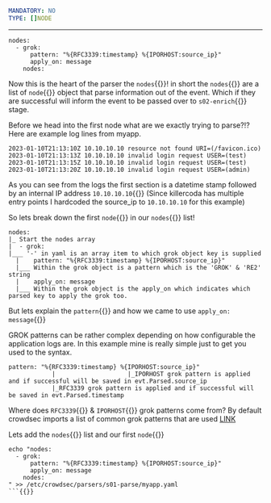 ```yaml
MANDATORY: NO
TYPE: []NODE
```
---
```yaml{1,5}
nodes:
  - grok:
      pattern: "%{RFC3339:timestamp} %{IPORHOST:source_ip}"
      apply_on: message
    nodes:
```

Now this is the heart of the parser the `nodes`{{}}! in short the `nodes`{{}} are a list of `node`{{}} object that parse information out of the event. Which if they are successful will inform the event to be passed over to `s02-enrich`{{}} stage.

Before we head into the first node what are we exactly trying to parse?!? Here are example log lines from myapp.

```
2023-01-10T21:13:10Z 10.10.10.10 resource not found URI=(/favicon.ico)
2023-01-10T21:13:13Z 10.10.10.10 invalid login request USER=(test)
2023-01-10T21:13:15Z 10.10.10.10 invalid login request USER=(test)
2023-01-10T21:13:20Z 10.10.10.10 invalid login request USER=(admin)
```

As you can see from the logs the first section is a datetime stamp followed by an internal IP address `10.10.10.10`{{}} (Since killercoda has multiple entry points I hardcoded the source_ip to `10.10.10.10` for this example)


So lets break down the first `node`{{}} in our `nodes`{{}} list!

```
nodes:
|_ Start the nodes array
|  - grok:
|___ '-' in yaml is an array item to which grok object key is supplied
  |    pattern: "%{RFC3339:timestamp} %{IPORHOST:source_ip}"
  |___ Within the grok object is a pattern which is the 'GROK' & 'RE2' string
  |    apply_on: message
  |___ Within the grok object is the apply_on which indicates which parsed key to apply the grok too.
```

But lets explain the `pattern`{{}} and how we came to use `apply_on: message`{{}}

GROK patterns can be rather complex depending on how configurable the application logs are. In this example mine is really simple just to get you used to the syntax.

```
pattern: "%{RFC3339:timestamp} %{IPORHOST:source_ip}"
            |                    |_IPORHOST grok pattern is applied and if successful will be saved in evt.Parsed.source_ip
            |_RFC3339 grok pattern is applied and if successful will be saved in evt.Parsed.timestamp

```

Where does `RFC3339`{{}} & `IPORHOST`{{}} grok patterns come from? By default crowdsec imports a list of common grok patterns that are used [LINK](https://docs.crowdsec.net/docs/next/parsers/patterns)



Lets add the `nodes`{{}} list and our first `node`{{}}
```
echo "nodes:
  - grok:
      pattern: "%{RFC3339:timestamp} %{IPORHOST:source_ip}"
      apply_on: message
    nodes:
" >> /etc/crowdsec/parsers/s01-parse/myapp.yaml
```{{}}